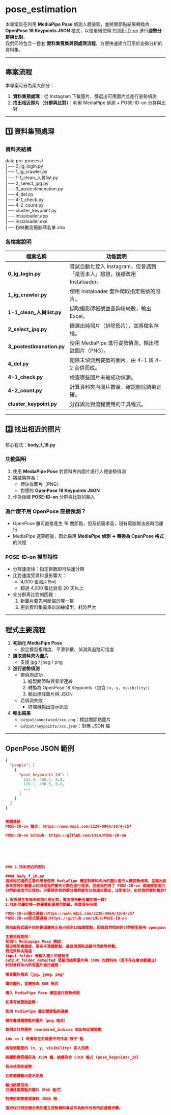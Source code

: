 
# pose_estimation

本專案旨在利用 **MediaPipe Pose** 偵測人體姿勢，並將關節點結果轉換為 **OpenPose 18 Keypoints JSON** 格式，以便後續使用 [POSE-ID-on](https://github.com/L9L4/POSE-ID-on) 進行**姿勢分群與比對**。  
我們同時包含一整套 **資料集蒐集與預處理流程**，方便快速建立可用於姿勢分析的資料集。

---

## 專案流程

本專案可分為兩大部分：

1. **資料集預處理**：從 Instagram 下載圖片、篩選出可用圖片並進行姿勢偵測  
2. **找出相近照片（分群與比對）**：利用 MediaPipe 偵測 + POSE-ID-on 分群與比對

---

## 1️⃣ 資料集預處理

### 資料夾結構
data pre-process/  
│── 0_ig_login.py  
│── 1_ig_crawler.py  
│── 1-1_clean_人員list.py  
│── 2_select_jpg.py  
│── 3_postestimanation.py  
│── 4_del.py  
│── 4-1_check.py  
│── 4-2_count.py  
│── cluster_keypoint.py  
│── instaloader.app  
│── instaloader.exe  
│── 粉絲數高攝影師名單.xlsx  

### 各檔案說明

| 檔案名稱 | 功能說明 |
|---------|---------|
| **0_ig_login.py** | 嘗試自動化登入 Instagram，但會遇到「是否本人」驗證，後續改用 Instaloader。 |
| **1_ig_crawler.py** | 使用 Instaloader 套件爬取指定帳號的照片。 |
| **1-1_clean_人員list.py** | 擷取攝影師帳號並查詢粉絲數，輸出 Excel。 |
| **2_select_jpg.py** | 篩選出純照片（排除影片），並將檔名存檔。 |
| **3_postestimanation.py** | 使用 MediaPipe 進行姿勢偵測，輸出標註圖片（PNG）。 |
| **4_del.py** | 刪除未偵測到姿勢的圖片，由 4-1 與 4-2 合併而成。 |
| **4-1_check.py** | 檢查哪些圖片未被成功偵測。 |
| **4-2_count.py** | 計算資料夾內圖片數量，確認刪除結果正確。 |
| **cluster_keypoint.py** | 分群與比對流程使用的工具程式。 |

---

## 2️⃣ 找出相近的照片

核心程式：**body_f_18.py**

### 功能說明

1. 使用 **MediaPipe Pose** 對資料夾內圖片進行人體姿勢偵測  
2. 將結果存為：
   - 標註後圖片（PNG）
   - 對應的 **OpenPose 18 Keypoints JSON**
3. 作為後續 **POSE-ID-on** 分群與比對的輸入

### 為什麼不用 OpenPose 直接預測？

- OpenPose 雖可直接產生 18 關節點，但系統需求高，現有電腦無法長時間運行  
- MediaPipe 運算輕量，因此採用 **MediaPipe 偵測 → 轉換為 OpenPose 格式** 的流程

### POSE-ID-on 模型特性

- 分群速度快：指定群數即可快速分類
- 比對速度受資料量影響大：
  - 4,000 張照片尚可
  - 超過 4,000 張比對需 20 天以上
- 先分群再比對的困難：
  1. 新圖片要先判斷屬於哪一群
  2. 更新資料集需重新訓練模型，耗時巨大

---

## 程式主要流程

1. **初始化 MediaPipe Pose**  
   - 設定模型複雜度、平滑參數、偵測與追蹤可信度
2. **讀取資料夾內圖片**  
   - 支援 jpg / jpeg / png
3. **進行姿勢偵測**  
   - 若偵測成功：
     1. 繪製關節點與骨架連線
     2. 轉換為 OpenPose 18 Keypoints（包含 `(x, y, visibility)`）
     3. 輸出標註圖片與 JSON
   - 若偵測失敗：
     - 終端機輸出提示訊息
4. **輸出結果**  
   - `output/annotated/xxx.png`：標註關節點圖片  
   - `output/keypoints/xxx.json`：對應 JSON 檔  

---

## OpenPose JSON 範例

```json
{
  "people": [
    {
      "pose_keypoints_2d": [
        123.4, 456.7, 0.9,
        120.1, 430.5, 0.8,
        ...
      ]
    }
  ]
}


相關連結
POSE-ID-on 論文: https://www.mdpi.com/2220-9964/10/4/257

POSE-ID-on GitHub: https://github.com/L9L4/POSE-ID-on






### 2.找出相近的照片

#### body_f_18.py
這段程式碼的主要作用是使用 MediaPipe 模型對資料夾內的圖片進行人體姿勢偵測，並輸出標註後的圖片與關節點座標（JSON 檔）
原本按照計劃書上的流程我們會先分群在進行預測，但是我們用了 POSE-ID-on 這個模型進行分群和比對，這個github有提供分群和比對兩種不同的程式碼
分群的速度可以很快，只要提供我們要分幾群就可以快速分類出，比對部分，由於我們資料集非常龐大，我們試過大概4000張照片，執行效果還可以，但是超過4000張訓練速度會變很慢，直接丟給模型分群效果不佳執行起來要二十幾天，我們有嘗試過先分群在進行比對，但是會遇到下述問題

1.假設現在有個未知照片要比對，要怎麼判斷他屬於哪一群?
2.找到他屬於哪一群要重新跟模型訓練，耗費很多時間

POSE-ID-on論文連結:https://www.mdpi.com/2220-9964/10/4/257
POSE-ID-on程式碼連結:https://github.com/L9L4/POSE-ID-on

與前面程式碼不同的是這邊修正為只偵測18個關節點，因為我們找到的分群模型是用 openpose keypoints 的資料儲存格式，因此在分群前我們希望 mediapipe 預測完的關節點直接存成 openpose 18 個關節點的格式，那為甚麼我們沒有直接用 openpose 進行預測，因為 openpose 對於系統要求比較高我們的電腦無法負荷，於是我們才採取上述做法。

主要流程說明：
初始化 Mediapipe Pose 模組：
設定模型複雜度、是否平滑關節點、最低偵測與追蹤可信度等參數。
設定資料夾路徑：
input_folder 是輸入圖片的資料夾
output_folder_detected 是輸出結果圖片與 JSON 的資料夾（若不存在會自動建立）
針對資料夾內所有圖片進行處理：

檢查圖片格式（jpg、jpeg、png）

讀取圖片，並轉換為 RGB 格式

傳入 MediaPipe Pose 模型進行姿勢偵測

如果有偵測到姿勢：

使用 MediaPipe 畫出關節點與連線

儲存畫過關節點的圖片（png 格式）

依照自訂的順序 reordered_indices 取出特定關節點

idx == 1 時會取左右肩膀平均作為"脖子"點

將每個關節的 (x, y, visibility) 存入列表

將關節資訊儲存為 JSON 檔，結構符合 COCO 格式 (pose_keypoints_2d)

若未偵測到姿勢：

在終端機輸出提示訊息

輸出結果包括：
已標註關節點的圖片（PNG 格式）

對應的關節座標資料 JSON 檔

這段程式特別適合用於建立姿勢資料集或作為動作分析的前處理步驟。

